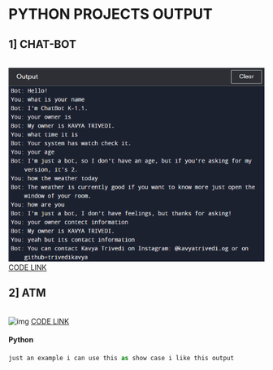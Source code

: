 <h1> PYTHON PROJECTS OUTPUT</h1> 
<H2> 1] CHAT-BOT </H2> <br>
<img src="Screenshot (15).png" alt="Chatbot img" >
<a href="https://github.com/trivedikavya/python-projects/blob/main/chatbot.py">CODE LINK</a>
<H2> 2] ATM </H2> <br>
<img src=" " alt=" img" >
<a href="https://github.com/trivedikavya/python-projects/blob/main/chatbot.py">CODE LINK</a>

#### Python

```python
just an example i can use this as show case i like this output
```

